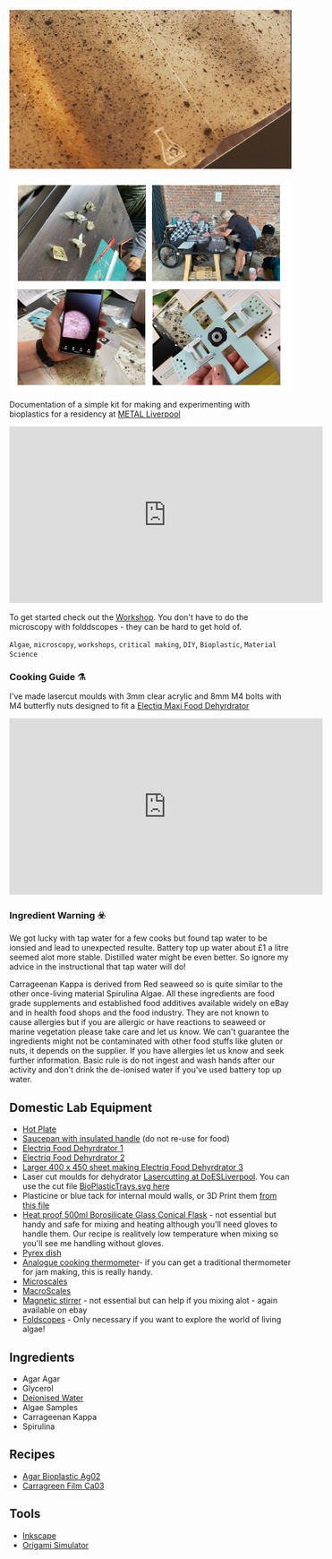 
![Image of first batch of Carrageenan Kappa Bioplastic](images/FirstCook.png)

![Montage of 4 images from workshop Clockwise from Left, Close up of origami swan, rabbit, frog, flower, boat, Cooking bioplastic film, 140x of algal plastic sheet on a smartphone with materials in the background, Foldscope folding origami microscope with BioPlastic](images/WorkshopMontage.png) 

Documentation of a simple kit for making and experimenting with bioplastics for a residency at [METAL Liverpool](http://www.metalculture.com/about-us/liverpool/) 

<iframe width="560" height="315" src="https://www.youtube.com/embed/YKco4hxFj7g" title="YouTube video player" frameborder="0" allow="accelerometer; autoplay; clipboard-write; encrypted-media; gyroscope; picture-in-picture" allowfullscreen></iframe>

To get started check out the [Workshop](Workshop1.md). You don't have to do the microscopy with folddscopes - they can be hard to get hold of.

`Algae`, `microscopy`, `workshops`, `critical making`, `DIY`, `Bioplastic`, `Material Science`

### Cooking Guide ⚗️ 

I've made lasercut moulds with 3mm clear acrylic and 8mm M4 bolts with M4 butterfly nuts designed to fit  a [Electiq Maxi Food Dehyrdrator](https://www.electriq.co.uk/p/edfd06/electriq-maxi-digital-food-dehydrator-with-6-collapsible-shelves-and-48-hour-timer) 

<iframe width="560" height="315" src="https://www.youtube.com/embed/FOFGfmVd0ps" title="YouTube video player" frameborder="0" allow="accelerometer; autoplay; clipboard-write; encrypted-media; gyroscope; picture-in-picture" allowfullscreen></iframe>

### Ingredient Warning ☣️

We got lucky with tap water for a few cooks but found tap water to be ionsied and lead to unexpected resulte. Battery top up water about £1 a litre seemed alot more stable. Distilled water might be even better. So ignore my advice in the instructional that tap water will do! 

Carrageenan Kappa is derived from Red seaweed so is quite similar to the other once-living material Spirulina Algae. All these ingredients are food grade supplements and established food additives available widely on eBay and in health food shops and the food industry. They are not known to cause allergies but if you are allergic or have reactions to seaweed or marine vegetation please take care and let us know.  We can't guarantee the ingredients might not be contaminated with other food stuffs like gluten or nuts, it depends on the supplier. If you have allergies let us know and seek further information. Basic rule is do not ingest and wash hands after our activity and don't drink the de-ionised water if you've used battery top up water.

## Domestic Lab Equipment

 * [Hot Plate](https://www.tjc.co.uk/homesmart-1000w-single-hot-plate-for-cooking-includes-5-level-of-pressure-temperature-control---black-6505880.html)
 * [Saucepan with insulated handle](https://www.ebay.co.uk/itm/285166764100) (do not re-use for food)
 * [Electriq Food Dehyrdrator 1](https://www.electriq.co.uk/p/edfd06/electriq-maxi-digital-food-dehydrator-with-6-collapsible-shelves-and-48-hour-timer)
 * [Electriq Food Dehyrdrator 2](https://www.appliancesdirect.co.uk/p/eqddss/electriq-eqddss-dehydrator)
 * [Larger 400 x 450 sheet making Electriq Food Dehyrdrator 3](https://www.ukjuicers.com/excalibur-9-tray-dehydrator-with-timer-black-4926t)
 * Laser cut moulds for dehydrator [Lasercutting at DoESLiverpool](https://doesliverpool.com). You can use the cut file [BioPlasticTrays.svg here](https://github.com/cheapjack/AlgaeBioPlasticLab/blob/master/BioPlasticTrays.svg)
 * Plasticine or blue tack for internal mould walls, or 3D Print them [from this file](https://github.com/cheapjack/AlgaeBioPlasticLab/blob/master/AlgaeBioPlasticRingMould.stl)
 * [Heat proof 500ml Borosilicate Glass Conical Flask](https://www.ebay.co.uk/itm/264436951292) - not essential but handy and safe for mixing and heating although you'll need gloves to handle them. Our recipe is realitvely low temperature when mixing so you'll see me handling without gloves.
 * [Pyrex dish](https://www.ebay.co.uk/itm/185845709595)
 * [Analogue cooking thermometer](https://www.ebay.co.uk/itm/204039031041)- if you can get a traditional thermometer for jam making, this is really handy.
 * [Microscales](https://www.ebay.co.uk/itm/383953781268)
 * [MacroScales](https://www.ebay.co.uk/itm/285188032855)
 * [Magnetic stirrer](https://www.ebay.co.uk/itm/295618283793) - not essential but can help if you mixing alot - again available on ebay
 * [Foldscopes](https://foldscope.com/collections/for-everyone) - Only necessary if you want to explore the world of living algae!

## Ingredients

 * Agar Agar
 * Glycerol
 * [Deionised Water](https://www.halfords.com/motoring/battery-maintenance/battery-accessories/halfords-essentials-battery-top-up-water-5l-665966.html) 
 * Algae Samples
 * Carrageenan Kappa
 * Spirulina

## Recipes

 * [Agar Bioplastic Ag02](https://materiom.org/recipe/41)
 * [Carragreen Film Ca03](https://materiom.org/recipe/206)

## Tools

 * [Inkscape](https://inkscape.org/)
 * [Origami Simulator](https://origamisimulator.org/)
